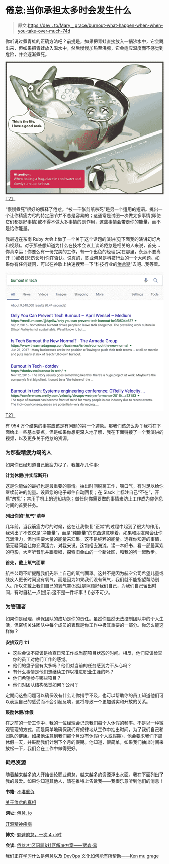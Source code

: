 # 倦怠:当你承担太多时会发生什么

> 原文:[https://dev . to/Mary _ grace/burnout-what-happen-when-when-you-take-over-much-74d](https://dev.to/mary_grace/burnout-what-happens-when-you-take-on-too-much-74d)

你听说过煮青蛙的正确方法吧？前提是，如果把青蛙直接放入一锅沸水中，它会跳出来，但如果把青蛙放入温水中，然后慢慢加热至沸腾，它会适应温度而不感觉到危险，并会逐渐煮死。

[![](img/3557f8a3f081557cedf6122572a28ab4.png)T2】](https://res.cloudinary.com/practicaldev/image/fetch/s--2mtJs5wG--/c_limit%2Cf_auto%2Cfl_progressive%2Cq_auto%2Cw_880/https://media.sparkpost.com/uploads/2017/10/boil-the-frog.jpg)

“慢慢煮死”很好的解释了倦怠。“被一千张剪纸杀死”是另一个适用的短语。挑出一个让你精疲力尽的特定细节并不总是容易的；这通常是试图一次做太多事情(即使它们都是好事情)或不得不做太多事情的副作用，这些事情会带走你的能量，而不是给你能量。

我最近在东南 Ruby 大会上做了一个关于这个话题的演讲(见下面我的演讲幻灯片和视频)。对于那些想知道为什么在技术会议上谈论倦怠是相关的人来说，首先…你真幸运！你要么有一份完美的工作，有一个出色的经理(呆在那里，永远不要离开！)或者([悲伤长号)](https://sadtrombone.com/)你在否认。说真的，职业倦怠是科技行业的一个大问题。如果你有任何疑问，可以在谷歌上快速搜索一下“科技行业的[倦怠期](https://www.google.com/search?q=burnout+in+tech&oq=burnout+in+tech)”去吧…我等着。

[![](img/c3abec5e5a4fe477e40dec1138ce4c26.png)T2】](https://res.cloudinary.com/practicaldev/image/fetch/s--uRSQawoy--/c_limit%2Cf_auto%2Cfl_progressive%2Cq_auto%2Cw_880/https://media.sparkpost.com/uploads/2017/10/Screenshot-2017-10-17-16.39.32.png)

有 954 万个结果的事实应该是有问题的第一个迹象。那我们该怎么办？我将在下面给出一些基本要点，但是如果你想更深入地了解，我在下面链接了一个我演讲的视频，以及更多关于倦怠的资源。

### 为那些精疲力竭的人

如果你已经知道自己筋疲力尽了，我推荐几件事:

**计划休假(并实际断开)**

这是你能做的最好也是最重要的事情。抽出时间脱离工作，喘口气，有时足以给你继续前进的能量。设置您的电子邮件自动回复；在 Slack 上标注自己“不在”，开启“勿扰”；禁用手机上的通知功能；做任何你需要做的事情来防止工作成为你休息时间的首要任务。

**列出你的“氧气”清单**

几年前，当我筋疲力尽的时候，这在让我恢复“正常”的过程中起到了很大的作用。我列出了不仅仅是“净能量”，而是“纯能量”的东西这意味着，如果和朋友聚会让你充满活力，但也需要大量的能量来汇集，这不是纯粹的能量。选择你知道的事情，毫无疑问会让你充满活力。对我来说，这包括去海滩，读一本好书，看一部最喜欢的电影，大声听音乐并跟着唱，探索旧金山的一个新社区，和我的狗一起散步。

**首先，戴上氧气面罩**

航空公司不断提醒我们先带上自己的氧气面罩。这并不是因为航空公司希望儿童或残疾人更长时间没有氧气，而是因为如果我们没有氧气，我们就不能指望帮助别人。所以先戴上我们自己的氧气罩(也就是照顾好我们自己，为我们自己留出时间，有时自私一点(提示:这不是一件坏事！))必不可少。

### 为管理者

如果你是经理，确保团队的成功是你的责任。虽然你显然无法控制团队中的个人生活，但密切关注团队中每个成员的表现是你工作中极其重要的一部分。你怎么能这样做？

**安排双月 1:1**

*   这些会议不应该是检查日常工作或当前项目状态的时间。相反，他们应该检查你的员工对他们工作的感觉。
*   他们的盘子里有太多吗？他们对当前的任务感到力不从心吗？
*   有什么事情是他们想继续工作以推进职业生涯的吗？
*   他们希望参与哪些项目？
*   他们对团队结构感觉如何？公司？

定期问这些问题可以确保没有什么让你措手不及，也可以帮助你的员工知道他们可以表达自己的感受而不会引起反响，这将导致一个更加诚实和开放的关系。

**鼓励休假/休假**

在之前的一份工作中，我的一位经理会记录我们每个人休假的频率。不是以一种微观管理的方式，而是简单地确保我们有规律地从工作中抽出时间，为了我们自己和团队的健康。如果他注意到我们那个月没有休假(个人或假期)，他会要求我们下周休假一天，并鼓励我们计划下个月的假期。他知道，很简单，如果我们抽出时间来放松一下，我们会在工作中做得更好。

### 耗尽资源

随着越来越多的人开始谈论职业倦怠，越来越多的资源浮出水面。我在下面列出了我的最爱。如果你知道其他人，请在推特上告诉我——我很乐意听到他们的消息！

**书籍:**
[不堪重负](https://www.amazon.com/dp/1250062381)

[关于倦怠的真相](https://osmihelp.org/)

**网址:**
[倦怠. io](http://burnout.io/en/latest/)

[开源精神疾病](https://osmihelp.org/)

**博文:**
[躲避倦怠，一次 4 小时](https://medium.com/@jpaulreed/dodging-burnout-4-hours-at-a-time-965f1921e6a2)

**会谈:**
[倦怠:社区问题&社区解决方案——贾森·易](https://www.youtube.com/watch?v=hu4FV_f93D8&feature=youtu.be)

[我们正在学习什么是倦怠以及 DevOps 文化如何能有所帮助——Ken mu grage](https://www.youtube.com/watch?v=qN4Mj7B1IV0)